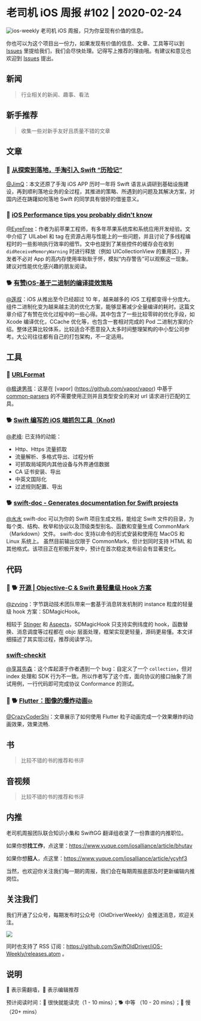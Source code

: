 # 老司机 iOS 周报 #102 | 2020-02-24

![ios-weekly](https://github.com/SwiftOldDriver/iOS-Weekly/blob/master/assets/ios-weekly.png?raw=true)
老司机 iOS 周报，只为你呈现有价值的信息。

你也可以为这个项目出一份力，如果发现有价值的信息、文章、工具等可以到 [Issues](https://github.com/SwiftOldDriver/iOS-Weekly/issues) 里提给我们，我们会尽快处理。记得写上推荐的理由哦。有建议和意见也欢迎到 [Issues](https://github.com/SwiftOldDriver/iOS-Weekly/issues) 提出。

## 新闻

> 行业相关的新闻、趣事、看法

## 新手推荐

> 收集一些对新手友好且质量不错的文章

## 文章

### 🐎 [从探索到落地，手淘引入 Swift “历险记”](https://mp.weixin.qq.com/s/oHGkoGzhMs-l8TX6t0831w)

[@JimQ](https://github.com/waz0820)：本文还原了手淘 iOS APP 历时一年将 Swift 语言从调研到基础设施建设，再到顺利落地业务的全过程，其推进的策略、所遇到的问题及其解决方案，对国内还在踌躇如何落地 Swift 的同学具有很好的借鉴意义。

### 🐎 [iOS Performance tips you probably didn't know](https://www.fadel.io/blog/posts/ios-performance-tips-you-probably-didnt-know/)

[@EyreFree](https://github.com/EyreFree)：作者为前苹果工程师，有多年苹果系统库和系统应用开发经验。文中介绍了 UILabel 和 tag 在资源占用与性能上的一些问题，并且讨论了多线程编程时的一些影响执行效率的细节。文中也提到了某些控件的缓存会在收到 `didReceiveMemoryWarning` 时进行释放（例如 UICollectionView 的重用区），开发者不必对 App 的高内存使用率耿耿于怀，模拟“内存警告”可以观察这一现象。建议对性能优化感兴趣的朋友阅读。


### 🐕 [有赞iOS-基于二进制的编译提效策略](https://mp.weixin.qq.com/s/fcGfyM6hDGY6U1d-fBguuQ)

[@莲叔](http://aaaron7.github.io/)：iOS 从推出至今已经超过 10 年，越来越多的 iOS 工程都变得十分庞大。组件二进制化变为越来越主流的优化方案，能够显著减少全量编译的耗时。这篇文章介绍了有赞在优化过程中的一些心得。其中包含了一些比较零碎的优化手段，如 Xcode 编译优化，CCache 优化等，也包含一套相对完成的 Pod 二进制方案的介绍。整体还算比较体系，比较适合不愿意投入太多时间整理架构的中小型公司参考。大公司往往都有自己的打包架构，不一定适用。


## 工具

### 🐎 [URLFormat](https://github.com/ilyapuchka/URLFormat#vapor)

[@极速男孩](https://github.com/ztlyyznf001)：这是在 [vapor] (https://github.com/vapor/vapor) 中基于 [common-parsers](https://github.com/ilyapuchka/common-parsers) 的不需要使用正则并且类型安全的来对 url 请求进行匹配的工具。

###  🐕 [Swift 编写的 iOS 端抓包工具（Knot)](https://juejin.im/post/5e426f1a518825496f38149a)

[@老峰](https://github.com/GesanTung): 已支持的动能：
- Http、Https 流量抓取
- 流量解析、多格式导出、过程分析
- 可抓取局域网内其他设备与外界通信数据
- CA 证书安装、导出
- 中英文国际化
- 过滤规则配置、导出

### 🐕 [ swift-doc - Generates documentation for Swift projects](https://github.com/SwiftDocOrg/swift-doc)

[@水水](https://www.xuyanlan.com) swift-doc 可以为你的 Swift 项目生成文档，能给定 Swift 文件的目录，为每个类、结构、枚举和协议以及顶级类型别名、函数和变量生成 CommonMark（Markdown）文件。
swift-doc 支持以命令的形式安装和使用在 MacOS 和 Linux 系统上。
虽然目前输出仅限于 CommonMark，但计划同时支持 HTML 和其他格式。该项目正在积极开发中，预计在首次稳定发布前会有显著变化。

## 代码

### 🌟 🐕 [开源 | Objective-C & Swift 最轻量级 Hook 方案](https://mp.weixin.qq.com/s/wxigL1Clem1dR8Nkt8LLMw)
[@zvving](https://github.com/zvving)：字节跳动技术团队带来一套基于消息转发机制的 instance 粒度的轻量级 hook 方案：SDMagicHook。

相较于 [Stinger](https://github.com/eleme/Stinger) 和 [Aspects](https://github.com/steipete/Aspects)，SDMagicHook 只支持实例纬度的 hook，函数替换、消息调度等过程都在 objc 层面处理，框架实现更轻量，源码更易懂。本文详细描述了其实现过程，推荐阅读学习。

### [swift-checkit](https://github.com/karwa/swift-checkit/)

[@享耳先森](https://github.com/iblacksun)：这个库起源于作者遇到一个 bug：自定义了一个  `collection`，但对 index 处理和 SDK  行为不一致。所以作者写了这个库，面向协议的接口抽象了测试用例，一行代码即可完成协议 Conformance 的测试。

### 🌟 🐕 [Flutter：图像的爆炸动画💥](https://juejin.im/post/5e3c17876fb9a07cab3a87fe?utm_source=gold_browser_extension)

[@CrazyCoderShi](https://github.com/CrazyCoderShi)：文章展示了如何使用 Flutter 粒子动画完成一个效果爆炸的动画效果，效果流畅.

## 书

> 比较不错的书的推荐和书评

## 音视频

> 比较不错的书的推荐和书评

## 内推

老司机周报团队联合知识小集和 SwiftGG 翻译组收录了一份靠谱的内推职位。

如果你想**找工作**，点这里：https://www.yuque.com/iosalliance/article/bhutav

如果你想**招人**，点这里：https://www.yuque.com/iosalliance/article/ycyhf3

当然，也欢迎你关注我们每一期的周报，我们会在每期周报底部及时更新编辑内推岗位。

## 关注我们

我们开通了公众号，每期发布时公众号（OldDriverWeekly）会推送消息，欢迎关注。

![](https://github.com/SwiftOldDriver/iOS-Weekly/blob/master/assets/qrcode_for_wechat.jpg?raw=true)

同时也支持了 RSS 订阅：https://github.com/SwiftOldDriver/iOS-Weekly/releases.atom 。

## 说明

🚧 表示需翻墙，🌟 表示编辑推荐

预计阅读时间：🐎 很快就能读完（1 - 10 mins）；🐕 中等 （10 - 20 mins）；🐢 慢（20+ mins）


